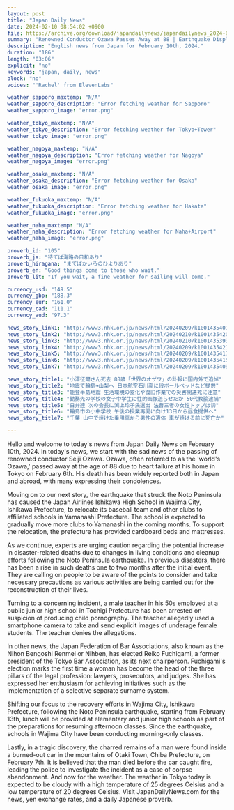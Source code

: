 ```yaml
---
layout: post
title: "Japan Daily News"
date: 2024-02-10 08:54:02 +0900
file: https://archive.org/download/japandailynews/japandailynews_2024-02-10.mp3
summary: "Renowned Conductor Ozawa Passes Away at 88 | Earthquake Displaces School in Noto Peninsula, & more…"
description: "English news from Japan for February 10th, 2024."
duration: "186"
length: "03:06"
explicit: "no"
keywords: "japan, daily, news"
block: "no"
voices: "'Rachel' from ElevenLabs"

weather_sapporo_maxtemp: "N/A"
weather_sapporo_description: "Error fetching weather for Sapporo"
weather_sapporo_image: "error.png"

weather_tokyo_maxtemp: "N/A"
weather_tokyo_description: "Error fetching weather for Tokyo+Tower"
weather_tokyo_image: "error.png"

weather_nagoya_maxtemp: "N/A"
weather_nagoya_description: "Error fetching weather for Nagoya"
weather_nagoya_image: "error.png"

weather_osaka_maxtemp: "N/A"
weather_osaka_description: "Error fetching weather for Osaka"
weather_osaka_image: "error.png"

weather_fukuoka_maxtemp: "N/A"
weather_fukuoka_description: "Error fetching weather for Hakata"
weather_fukuoka_image: "error.png"

weather_naha_maxtemp: "N/A"
weather_naha_description: "Error fetching weather for Naha+Airport"
weather_naha_image: "error.png"

proverb_id: "105"
proverb_ja: "待てば海路の日和あり"
proverb_hiragana: "まてばかいろのひよりあり"
proverb_en: "Good things come to those who wait."
proverb_lit: "If you wait, a fine weather for sailing will come."

currency_usd: "149.5"
currency_gbp: "188.3"
currency_eur: "161.0"
currency_cad: "111.1"
currency_aud: "97.3"

news_story_link1: "http://www3.nhk.or.jp/news/html/20240209/k10014354011000.html"
news_story_link2: "http://www3.nhk.or.jp/news/html/20240210/k10014354201000.html"
news_story_link3: "http://www3.nhk.or.jp/news/html/20240210/k10014353931000.html"
news_story_link4: "http://www3.nhk.or.jp/news/html/20240209/k10014354211000.html"
news_story_link5: "http://www3.nhk.or.jp/news/html/20240209/k10014354171000.html"
news_story_link6: "http://www3.nhk.or.jp/news/html/20240209/k10014354151000.html"
news_story_link7: "http://www3.nhk.or.jp/news/html/20240209/k10014354091000.html"

news_story_title1: "小澤征爾さん死去 88歳「世界のオザワ」の訃報に国内外で追悼"
news_story_title2: "地震で輪島→山梨へ 日本航空石川高に段ボールベッドなど提供"
news_story_title3: "能登半島地震 生活環境の変化や復旧作業での災害関連死に注意"
news_story_title4: "勤務先の学校の女子中学生に性的画像送らせたか 50代教諭逮捕"
news_story_title5: "日弁連 次の会長に渕上玲子氏選出 法曹三者の女性トップは初"
news_story_title6: "輪島市の小中学校 午後の授業再開に向け13日から昼食提供へ"
news_story_title7: "千葉 山中で焼けた乗用車から男性の遺体 車が焼ける前に死亡か"

---
```


Hello and welcome to today's news from Japan Daily News on February 10th, 2024. In today's news, we start with the sad news of the passing of renowned conductor Seiji Ozawa. Ozawa, often referred to as the 'world's Ozawa,' passed away at the age of 88 due to heart failure at his home in Tokyo on February 6th. His death has been widely reported both in Japan and abroad, with many expressing their condolences.

Moving on to our next story, the earthquake that struck the Noto Peninsula has caused the Japan Airlines Ishikawa High School in Wajima City, Ishikawa Prefecture, to relocate its baseball team and other clubs to affiliated schools in Yamanashi Prefecture. The school is expected to gradually move more clubs to Yamanashi in the coming months. To support the relocation, the prefecture has provided cardboard beds and mattresses.

As we continue, experts are urging caution regarding the potential increase in disaster-related deaths due to changes in living conditions and cleanup efforts following the Noto Peninsula earthquake. In previous disasters, there has been a rise in such deaths one to two months after the initial event. They are calling on people to be aware of the points to consider and take necessary precautions as various activities are being carried out for the reconstruction of their lives.

Turning to a concerning incident, a male teacher in his 50s employed at a public junior high school in Tochigi Prefecture has been arrested on suspicion of producing child pornography. The teacher allegedly used a smartphone camera to take and send explicit images of underage female students. The teacher denies the allegations.

In other news, the Japan Federation of Bar Associations, also known as the Nihon Bengoshi Renmei or Nihben, has elected Reiko Fuchigami, a former president of the Tokyo Bar Association, as its next chairperson. Fuchigami's election marks the first time a woman has become the head of the three pillars of the legal profession: lawyers, prosecutors, and judges. She has expressed her enthusiasm for achieving initiatives such as the implementation of a selective separate surname system.

Shifting our focus to the recovery efforts in Wajima City, Ishikawa Prefecture, following the Noto Peninsula earthquake, starting from February 13th, lunch will be provided at elementary and junior high schools as part of the preparations for resuming afternoon classes. Since the earthquake, schools in Wajima City have been conducting morning-only classes.

Lastly, in a tragic discovery, the charred remains of a man were found inside a burned-out car in the mountains of Otaki Town, Chiba Prefecture, on February 7th. It is believed that the man died before the car caught fire, leading the police to investigate the incident as a case of corpse abandonment. And now for the weather. The weather in Tokyo today is expected to be cloudy with a high temperature of 25 degrees Celsius and a low temperature of 20 degrees Celsius.  Visit JapanDailyNews.com for the news, yen exchange rates, and a daily Japanese proverb.
